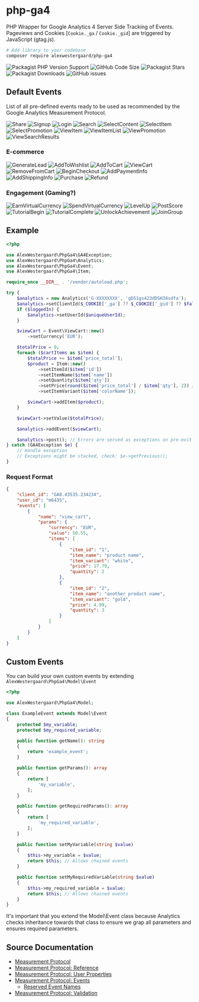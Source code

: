 # php-ga4
PHP Wrapper for Google Analytics 4 Server Side Tracking of Events.
Pageviews and Cookies [`Cookie._ga` / `Cookie._gid`] are triggered by JavaScript (gtag.js).

```sh
# Add library to your codebase
composer require alexwestergaard/php-ga4
```

![Packagist PHP Version Support](https://img.shields.io/packagist/php-v/alexwestergaard/php-ga4?color=blue&style=for-the-badge)
![GitHub Code Size](https://img.shields.io/github/languages/code-size/alexwestergaard/php-ga4?color=blue&style=for-the-badge)
![Packagist Stars](https://img.shields.io/packagist/stars/alexwestergaard/php-ga4?color=yellow&style=for-the-badge)
![Packagist Downloads](https://img.shields.io/packagist/dt/alexwestergaard/php-ga4?color=yellow&style=for-the-badge)
![GitHub issues](https://img.shields.io/github/issues-raw/alexwestergaard/php-ga4?color=red&style=for-the-badge)

## Default Events
List of all pre-defined events ready to be used as recommended by the Google Analytics Measurement Protocol.

![Share](https://shields.io/badge/Share-informational)
![Signup](https://shields.io/badge/Signup-informational)
![Login](https://shields.io/badge/Login-informational)
![Search](https://shields.io/badge/Search-informational)
![SelectContent](https://shields.io/badge/SelectContent-informational)
![SelectItem](https://shields.io/badge/SelectItem-informational)
![SelectPromotion](https://shields.io/badge/SelectPromotion-informational)
![ViewItem](https://shields.io/badge/ViewItem-informational)
![ViewItemList](https://shields.io/badge/ViewItemList-informational)
![ViewPromotion](https://shields.io/badge/ViewPromotion-informational)
![ViewSearchResults](https://shields.io/badge/ViewSearchResults-informational)

### E-commerce

![GenerateLead](https://shields.io/badge/GenerateLead-informational)
![AddToWishlist](https://shields.io/badge/AddToWishlist-informational)
![AddToCart](https://shields.io/badge/AddToCart-informational)
![ViewCart](https://shields.io/badge/ViewCart-informational)
![RemoveFromCart](https://shields.io/badge/RemoveFromCart-informational)
![BeginCheckout](https://shields.io/badge/BeginCheckout-informational)
![AddPaymentInfo](https://shields.io/badge/AddPaymentInfo-informational)
![AddShippingInfo](https://shields.io/badge/AddShippingInfo-informational)
![Purchase](https://shields.io/badge/Purchase-informational)
![Refund](https://shields.io/badge/Refund-informational)

### Engagement (Gaming?)

![EarnVirtualCurrency](https://shields.io/badge/EarnVirtualCurrency-informational)
![SpendVirtualCurrency](https://shields.io/badge/SpendVirtualCurrency-informational)
![LevelUp](https://shields.io/badge/LevelUp-informational)
![PostScore](https://shields.io/badge/PostScore-informational)
![TutorialBegin](https://shields.io/badge/TutorialBegin-informational)
![TutorialComplete](https://shields.io/badge/TutorialComplete-informational)
![UnlockAchievement](https://shields.io/badge/UnlockAchievement-informational)
![JoinGroup](https://shields.io/badge/JoinGroup-informational)

## Example
```php
<?php

use AlexWestergaard\PhpGa4\GA4Exception;
use AlexWestergaard\PhpGa4\Analytics;
use AlexWestergaard\PhpGa4\Event;
use AlexWestergaard\PhpGa4\Item;

require_once __DIR__ . '/vendor/autoload.php';

try {
    $analytics = new Analytics('G-XXXXXXXX', 'gDS1gs423dDSH34sdfa');
    $analytics->setClientId($_COOKIE['_ga'] ?? $_COOKIE['_gid'] ?? $fallback);
    if ($loggedIn) {
        $analytics->setUserId($uniqueUserId);
    }

    $viewCart = Event\ViewCart::new()
        ->setCurrency('EUR');

    $totalPrice = 0;
    foreach ($cartItems as $item) {
        $totalPrice += $item['price_total'];
        $product = Item::new()
            ->setItemId($item['id'])
            ->setItemName($item['name'])
            ->setQuantity($item['qty'])
            ->setPrice(round($item['price_total'] / $item['qty'], 2)) // unit price
            ->setItemVariant($item['colorName']);

        $viewCart->addItem($product);
    }

    $viewCart->setValue($totalPrice);

    $analytics->addEvent($viewCart);

    $analytics->post(); // Errors are served as exceptions on pre-exit
} catch (GA4Exception $e) {
    // Handle exception
    // Exceptions might be stacked, check: $e->getPrevious();
}
```

### Request Format
```json
{
    "client_id": "GA0.43535.234234",
    "user_id": "m6435",
    "events": [
        {
            "name": "view_cart",
            "params": {
                "currency": "EUR",
                "value": 50.55,
                "items": [
                    {
                        "item_id": "1",
                        "item_name": "product name",
                        "item_variant": "white",
                        "price": 17.79,
                        "quantity": 2
                    },
                    {
                        "item_id": "2",
                        "item_name": "another product name",
                        "item_variant": "gold",
                        "price": 4.99,
                        "quantity": 3
                    }
                ]
            }
        }
    ]
}
```

## Custom Events
You can build your own custom events by extending `AlexWestergaard\PhpGa4\Model\Event`

```php
<?php

use AlexWestergaard\PhpGa4\Model;

class ExampleEvent extends Model\Event
{
    protected $my_variable;
    protected $my_required_variable;

    public function getName(): string
    {
        return 'example_event';
    }

    public function getParams(): array
    {
        return [
            'my_variable',
        ];
    }

    public function getRequiredParams(): array
    {
        return [
            'my_required_variable',
        ];
    }

    public function setMyVariable(string $value)
    {
        $this->my_variable = $value;
        return $this; // Allows chained events
    }

    public function setMyRequiredVariable(string $value)
    {
        $this->my_required_variable = $value;
        return $this; // Allows chained events
    }
}
```

It's important that you extend the Model\Event class because Analytics checks inheritance towards that class to ensure we grap all parameters and ensures required parameters.

## Source Documentation
- [Measurement Protocol](https://developers.google.com/analytics/devguides/collection/protocol/ga4)
- [Measurement Protocol: Reference](https://developers.google.com/analytics/devguides/collection/protocol/ga4/reference?client_type=gtag)
- [Measurement Protocol: User Properties](https://developers.google.com/analytics/devguides/collection/protocol/ga4/user-properties?client_type=gtag)
- [Measurement Protocol: Events](https://developers.google.com/analytics/devguides/collection/protocol/ga4/reference/events)
  - [Reserved Event Names](https://developers.google.com/analytics/devguides/collection/protocol/ga4/reference?client_type=gtag#reserved_event_names)
- [Measurement Protocol: Validation](https://developers.google.com/analytics/devguides/collection/protocol/ga4/validating-events?client_type=gtag)